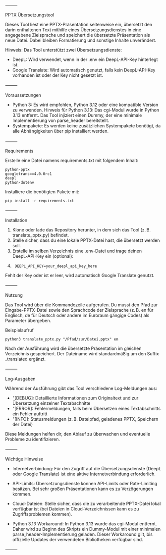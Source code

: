 ⸻

PPTX Übersetzungstool

Dieses Tool liest eine PPTX-Präsentation seitenweise ein, übersetzt den darin enthaltenen Text mithilfe eines Übersetzungsdienstes in eine angegebene Zielsprache und speichert die übersetzte Präsentation als neue Datei. Dabei bleiben Formatierung und sonstige Inhalte unverändert.

Hinweis:
Das Tool unterstützt zwei Übersetzungsdienste:

- DeepL: Wird verwendet, wenn in der .env ein DeepL-API-Key hinterlegt ist.
- Google Translate: Wird automatisch genutzt, falls kein DeepL-API-Key vorhanden ist oder der Key nicht gesetzt ist.

⸻

Voraussetzungen

- Python 3:
Es wird empfohlen, Python 3.12 oder eine kompatible Version zu verwenden.
Hinweis für Python 3.13:
Das cgi-Modul wurde in Python 3.13 entfernt. Das Tool injiziert einen Dummy, der eine minimale Implementierung von parse_header bereitstellt.
- Systempakete:
Es werden keine zusätzlichen Systempakete benötigt, da alle Abhängigkeiten über pip installiert werden.

⸻

Requirements

Erstelle eine Datei namens requirements.txt mit folgendem Inhalt:

	python-pptx
	googletrans==4.0.0rc1
	deepl
	python-dotenv

Installiere die benötigten Pakete mit:

	pip install -r requirements.txt



⸻

Installation

1.	Klone oder lade das Repository herunter, in dem sich das Tool (z. B. translate_pptx.py) befindet.
2.	Stelle sicher, dass du eine lokale PPTX-Datei hast, die übersetzt werden soll.
3.	Erstelle im selben Verzeichnis eine .env-Datei und trage deinen DeepL‑API-Key ein (optional):
4.		DEEPL_API_KEY=your_deepl_api_key_here

Fehlt der Key oder ist er leer, wird automatisch Google Translate genutzt.

⸻

Nutzung

Das Tool wird über die Kommandozeile aufgerufen. Du musst den Pfad zur Eingabe-PPTX-Datei sowie den Sprachcode der Zielsprache (z. B. en für Englisch, de für Deutsch oder andere im Euroraum gängige Codes) als Parameter übergeben.

Beispielaufruf

	python3 translate_pptx.py "/Pfad/zur/Datei.pptx" en

Nach der Ausführung wird die übersetzte Präsentation im gleichen Verzeichnis gespeichert. Der Dateiname wird standardmäßig um den Suffix _translated ergänzt.

⸻

Log-Ausgaben

Während der Ausführung gibt das Tool verschiedene Log-Meldungen aus:

- "[DEBUG]: Detaillierte Informationen zum Originaltext und zur Übersetzung einzelner Textabschnitte
- "[ERROR]: Fehlermeldungen, falls beim Übersetzen eines Textabschnitts ein Fehler auftritt
- "[INFO]: Statusmeldungen (z. B. Dateipfad, geladenes PPTX, Speichern der Datei)
  
Diese Meldungen helfen dir, den Ablauf zu überwachen und eventuelle Probleme zu identifizieren.

⸻

Wichtige Hinweise

- Internetverbindung:
Für den Zugriff auf die Übersetzungsdienste (DeepL oder Google Translate) ist eine aktive Internetverbindung erforderlich.

- API-Limits:
Übersetzungsdienste können API-Limits oder Rate-Limiting besitzen. Bei sehr großen Präsentationen kann es zu Verzögerungen kommen.

- Cloud-Dateien:
Stelle sicher, dass die zu verarbeitende PPTX-Datei lokal verfügbar ist (bei Dateien in Cloud-Verzeichnissen kann es zu Zugriffsproblemen kommen).

- Python 3.13 Workaround:
In Python 3.13 wurde das cgi-Modul entfernt. Daher wird zu Beginn des Skripts ein Dummy-Modul mit einer minimalen parse_header-Implementierung geladen. Dieser Workaround gilt, bis offizielle Updates der verwendeten Bibliotheken verfügbar sind.

⸻
